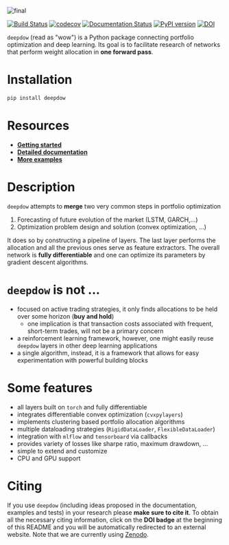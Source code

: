 ![final](https://user-images.githubusercontent.com/18519371/79003829-afca6380-7b53-11ea-8322-f05577536957.png)

[![Build Status](https://travis-ci.com/jankrepl/deepdow.svg?branch=master)](https://travis-ci.com/jankrepl/deepdow)
[![codecov](https://codecov.io/gh/jankrepl/deepdow/branch/master/graph/badge.svg)](https://codecov.io/gh/jankrepl/deepdow)
[![Documentation Status](https://readthedocs.org/projects/deepdow/badge/?version=latest)](https://deepdow.readthedocs.io/en/latest/?badge=latest)
[![PyPI version](https://badge.fury.io/py/deepdow.svg)](https://badge.fury.io/py/deepdow)
[![DOI](https://zenodo.org/badge/237742797.svg)](https://zenodo.org/badge/latestdoi/237742797)

`deepdow` (read as "wow") is a Python package connecting portfolio optimization and deep learning. Its goal is to
facilitate research of networks that perform weight allocation in **one forward pass**.


# Installation
```bash
pip install deepdow
```
# Resources
- [**Getting started**](https://deepdow.readthedocs.io/en/latest/auto_examples/end_to_end/getting_started.html)
- [**Detailed documentation**](https://deepdow.readthedocs.io/en/latest)
- [**More examples**](https://deepdow.readthedocs.io/en/latest/auto_examples/index.html)

# Description
`deepdow` attempts to **merge** two very common steps in portfolio optimization
1. Forecasting of future evolution of the market (LSTM, GARCH,...)
2. Optimization problem design and solution (convex optimization, ...)

It does so by constructing a pipeline of layers. The last layer performs the allocation and all the previous ones serve
as feature extractors. The overall network is **fully differentiable** and one can optimize its parameters by gradient
descent algorithms.

# `deepdow` is not ...
- focused on active trading strategies, it only finds allocations to be held over some horizon (**buy and hold**)
    - one implication is that transaction costs associated with frequent, short-term trades, will not be a primary concern 
- a reinforcement learning framework, however, one might easily reuse `deepdow` layers in other deep learning applications
- a single algorithm, instead, it is a framework that allows for easy experimentation with powerful building blocks


# Some features
- all layers built on `torch` and fully differentiable
- integrates differentiable convex optimization (`cvxpylayers`)
- implements clustering based portfolio allocation algorithms
- multiple dataloading strategies (`RigidDataLoader`, `FlexibleDataLoader`)
- integration with `mlflow` and `tensorboard` via callbacks
- provides variety of losses like sharpe ratio, maximum drawdown, ...
- simple to extend and customize
- CPU and GPU support

# Citing
If you use `deepdow` (including ideas proposed in the documentation, examples and tests) in your research please **make sure to cite it**.
To obtain all the necessary citing information, click on the **DOI badge** at the beginning of this README and you will be automatically redirected to an external website.
Note that we are currently using [Zenodo](https://zenodo.org/).
